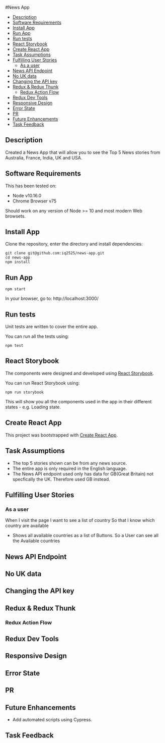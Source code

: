 <!-- @import "[TOC]" {cmd="toc" depthFrom=1 depthTo=6 orderedList=false github} -->

#News App

<!-- code_chunk_output -->

- [Description](#description)
- [Software Requirements](#software-requirements)
- [Install App](#install-app)
- [Run App](#run-app)
- [Run tests](#run-tests)
- [React Storybook](#react-storybook)
- [Create React App](#create-react-app)
- [Task Assumptions](#task-assumptions)
- [Fulfilling User Stories](#fulfilling-user-stories)
  - [As a user](#as-a-user)
- [News API Endpoint](#news-api-endpoint)
- [No UK data](#no-uk-data)
- [Changing the API key](#changing-the-api-key)
- [Redux & Redux Thunk](#redux--redux-thunk)
  - [Redux Action Flow](#redux-action-flow)
- [Redux Dev Tools](#redux-dev-tools)
- [Responsive Design](#responsive-design)
- [Error State](#error-state)
- [PR](#pr)
- [Future Enhancements](#future-enhancements)
- [Task Feedback](#task-feedback)

<!-- /code_chunk_output -->

## Description

Created a News App that will allow you to see the Top 5 News stories from Australia, France, India, UK and USA.

## Software Requirements
This has been tested on:

* Node v10.16.0
* Chrome Browser v75

Should work on any version of Node >= 10 and most modern Web browsets.

## Install App
Clone the repository, enter the directory and install dependencies:
```
git clone git@github.com:iq2525/news-app.git
cd news-app
npm install
```


## Run App

```
npm start
```
In your browser, go to: http://localhost:3000/

## Run tests
Unit tests are written to cover the entire app.

You can run all the tests using:
```
npm test
```

## React Storybook
The components were designed and developed using [React Storybook](https://storybook.js.org/).

You can run React Storybook using:
```
npm run storybook
```

This will show you all the components used in the app in their different states - e.g. Loading state.

## Create React App
This project was bootstrapped with [Create React App](https://github.com/facebook/create-react-app).



## Task Assumptions
* The top 5 stories shown can be from any news source.
* The entire app is only required in the English language.
* The News API endpoint used only has data for GB(Great Britain) not specfically the UK. Therefore used GB instead.

## Fulfilling User Stories
### As a user
When I visit the page
I want to see a list of country
So that I know which country are available

* Shows all available countries as a list of Buttons. So a User can see all the Available countries

## News API Endpoint

## No UK data

## Changing the API key

## Redux & Redux Thunk

### Redux Action Flow

## Redux Dev Tools

## Responsive Design

## Error State




## PR 

## Future Enhancements

* Add automated scripts using Cypress.

## Task Feedback